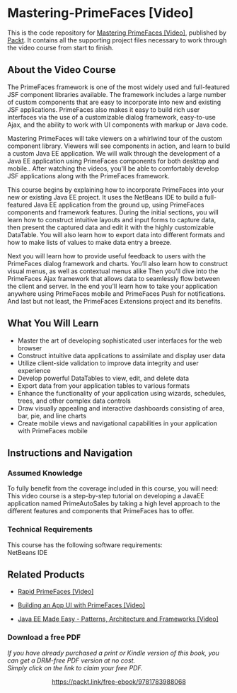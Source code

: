 # Mastering-PrimeFaces [Video]
This is the code repository for [Mastering PrimeFaces [Video]](https://www.packtpub.com/web-development/mastering-primefaces-video), published by [Packt](https://www.packtpub.com/?utm_source=github). It contains all the supporting project files necessary to work through the video course from start to finish.
## About the Video Course
The PrimeFaces framework is one of the most widely used and full-featured JSF component libraries available. The framework includes a large number of custom components that are easy to incorporate into new and existing JSF applications. PrimeFaces also makes it easy to build rich user interfaces via the use of a customizable dialog framework, easy-to-use Ajax, and the ability to work with UI components with markup or Java code.

Mastering PrimeFaces will take viewers on a whirlwind tour of the custom component library. Viewers will see components in action, and learn to build a custom Java EE application. We will walk through the development of a Java EE application using PrimeFaces components for both desktop and mobile.. After watching the videos, you'll be able to comfortably develop JSF applications along with the PrimeFaces framework.

This course begins by explaining how to incorporate PrimeFaces into your new or existing Java EE project. It uses the NetBeans IDE to build a full-featured Java EE application from the ground up, using PrimeFaces components and framework features. During the initial sections, you will learn how to construct intuitive layouts and input forms to capture data, then present the captured data and edit it with the highly customizable DataTable. You will also learn how to export data into different formats and how to make lists of values to make data entry a breeze.

Next you will learn how to provide useful feedback to users with the PrimeFaces dialog framework and charts. 
You’ll also learn how to construct visual menus, as well as contextual menus alike Then you'll dive into the PrimeFaces Ajax framework that allows data to seamlessly flow between the client and server.
In the end you'll learn how to take your application anywhere using PrimeFaces mobile and PrimeFaces Push for notifications. And last but not least, the PrimeFaces Extensions project and its benefits.

<H2>What You Will Learn</H2>
<DIV class=book-info-will-learn-text>
<UL>
<LI>Master the art of developing sophisticated user interfaces for the web browser 
<LI>Construct intuitive data applications to assimilate and display user data
<LI>Utilize client-side validation to improve data integrity and user experience
<LI>Develop powerful DataTables to view, edit, and delete data
<LI>Export data from your application tables to various formats
<LI>Enhance the functionality of your application using wizards, schedules, trees, and other complex data controls
<LI>Draw visually appealing and interactive dashboards consisting of area, bar, pie, and line charts
<LI>Create mobile views and navigational capabilities in your application with PrimeFaces mobile </LI></UL></DIV>

## Instructions and Navigation
### Assumed Knowledge
To fully benefit from the coverage included in this course, you will need:<br/>
This video course is a step-by-step tutorial on developing a JavaEE application named PrimeAutoSales by taking a high level approach to the different features and components that PrimeFaces has to offer.
### Technical Requirements
This course has the following software requirements:<br/>
NetBeans IDE

## Related Products
* [Rapid PrimeFaces [Video]](https://www.packtpub.com/web-development/rapid-primefaces-video)

* [Building an App UI with PrimeFaces [Video]](https://www.packtpub.com/web-development/building-app-ui-primefaces-video)

* [Java EE Made Easy - Patterns, Architecture and Frameworks [Video]](https://www.packtpub.com/application-development/java-ee-made-easy-patterns-architecture-and-frameworks-video)

### Download a free PDF

 <i>If you have already purchased a print or Kindle version of this book, you can get a DRM-free PDF version at no cost.<br>Simply click on the link to claim your free PDF.</i>
<p align="center"> <a href="https://packt.link/free-ebook/9781783988068">https://packt.link/free-ebook/9781783988068 </a> </p>